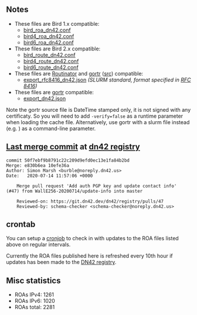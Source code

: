 ## Notes

- These files are Bird 1.x compatible:
  - [bird_roa_dn42.conf](bird_roa_dn42.conf)
  - [bird4_roa_dn42.conf](bird4_roa_dn42.conf)
  - [bird6_roa_dn42.conf](bird6_roa_dn42.conf)
- These files are Bird 2.x compatible:
  - [bird_route_dn42.conf](bird_route_dn42.conf)
  - [bird4_route_dn42.conf](bird4_route_dn42.conf)
  - [bird6_route_dn42.conf](bird6_route_dn42.conf)
- These files are [Routinator][2] and [gortr][3] ([src][6]) compatible:
  - [export_rfc8416_dn42.json](export_rfc8416_dn42.json) _(SLURM standard, format specified in [RFC 8416][4])_
- These files are [gortr][3] compatible:
  - [export_dn42.json](export_dn42.json)

Note the gortr source file is DateTime stamped only, it is not signed with any certificaty. So you will need to add
`-verify=false` as a runtime parameter when loading the cache file. Alternatively, use gortr with a slurm file
instead (e.g. ) as a command-line parameter.

## [Last merge commit][0] at [dn42 registry][1]

```
commit 50f7ebf9b8791c22c209d9efd0ec13e1fa84b2bd
Merge: e830b6ea 10efe36a
Author: Simon Marsh <burble@noreply.dn42.us>
Date:   2020-07-14 11:57:06 +0000

    Merge pull request 'Add auth PGP key and update contact info' (#47) from WallE256-20200714/update-info into master

    Reviewed-on: https://git.dn42.dev/dn42/registry/pulls/47
    Reviewed-by: schema-checker <schema-checker@noreply.dn42.us>
```

## crontab

You can setup a [cronjob][5] to check in with updates to the ROA files listed
above on regular intervals.

Currently the ROA files published here is refreshed every 10th hour if
updates has been made to the [DN42 registry][1].

## Misc statistics

- ROAs IPv4:  1261
- ROAs IPv6:  1020
- ROAs total: 2281

[0]: https://git.dn42.us/dn42/registry/commit/50f7ebf9b8791c22c209d9efd0ec13e1fa84b2bd
[1]: https://git.dn42.us/dn42/registry
[2]: https://github.com/NLnetLabs/routinator
[3]: https://github.com/cloudflare/gortr
[4]: https://tools.ietf.org/html/rfc8416
[5]: doc/crontab.md
[6]: https://github.com/cloudflare/gortr/#configure-filters-and-overrides-slurm

